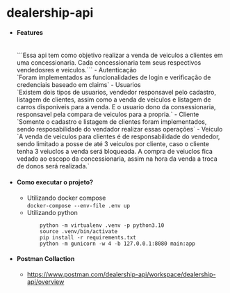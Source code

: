 # dealership-api

- #### Features

    <br>
    ```Essa api tem como objetivo realizar a venda de veiculos a clientes em uma concessionaria. Cada concessionaria tem seus respectivos vendedosres e veiculos.```
  - Autenticação
    <br>
    `Foram implementados as funcionalidades de login e verificação de credenciais baseado em claims`
  - Usuarios
    <br>
    `Existem dois tipos de usuarios, vendedor responsavel pelo cadastro, listagem de clientes, assim como a venda de veiculos e listagem de carros disponiveis para a venda. E o usuario dono da consessionaria, responsavel pela compara de veiculos para a propria.`
  - Cliente
    <br>
    `Somente o cadastro e listagem de clientes foram implementados, sendo resposabilidade do vendador realizar essas operações`
  - Veiculo
    <br>
    `A venda de veiculos para clientes é de responsabilidade do vendedor, sendo limitado a posse de até 3 veiculos por cliente, caso o cliente tenha 3 veiuclos a venda será bloqueada. A compra de veiuclos fica vedado ao escopo da concessionaria, assim na hora da venda a troca de donos será realizada.`

- #### Como executar o projeto?

  - Utilizando docker compose
    <br>
    `docker-compose --env-file .env up`
  - Utilizando python
    <br>
    ```
        python -m virtualenv .venv -p python3.10
        source .venv/bin/activate
        pip install -r requirements.txt
        python -m gunicorn -w 4 -b 127.0.0.1:8080 main:app
    ```

- #### Postman Collaction
  - https://www.postman.com/dealership-api/workspace/dealership-api/overview
